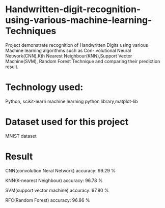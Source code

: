# Handwritten-digit-recognition-using-various-machine-learning-Techniques

Project demonstrate recognition of Handwritten Digits using various Machine learning algorithms such as Con-
volutional Neural Network(CNN),Kth Nearest Neighbour(KNN),Support Vector Machine(SVM), Random Forest
Technique and comparing their prediction result.

# Technology used:
Python, scikit-learn machine learning python library,matplot-lib 


# Dataset used for this project
MNIST dataset

# Result
CNN(convolution Neral Network) accuracy: 99.29 %

KNN(K-nearest Neighbour) accuracy: 96.78 %

SVM(support vector machine) accuracy: 97.80 %

RFC(Random Forest) accuracy: 96.86 %
